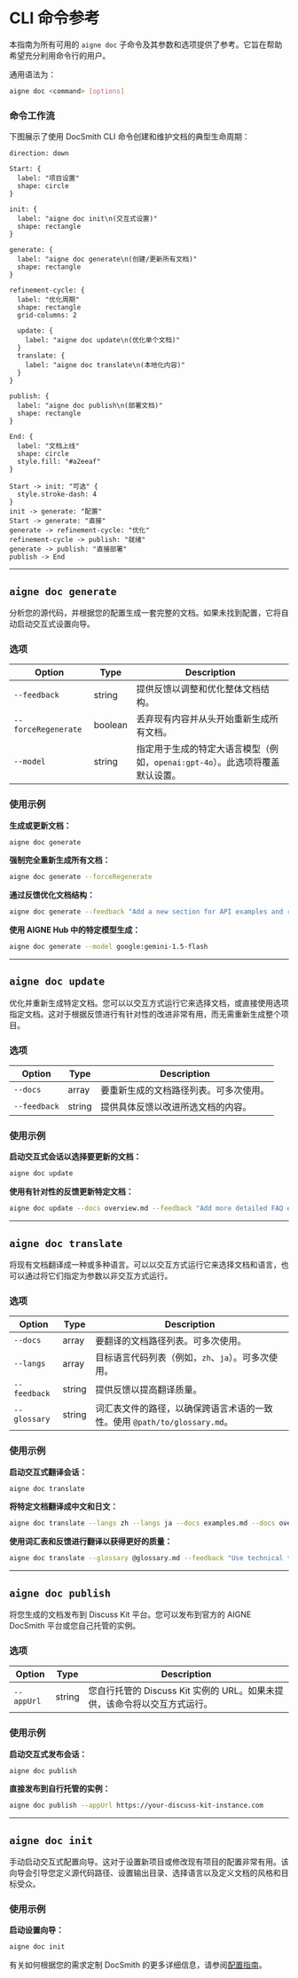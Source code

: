 # CLI 命令参考

本指南为所有可用的 `aigne doc` 子命令及其参数和选项提供了参考。它旨在帮助希望充分利用命令行的用户。

通用语法为：

```bash
aigne doc <command> [options]
```

### 命令工作流

下图展示了使用 DocSmith CLI 命令创建和维护文档的典型生命周期：

```d2
direction: down

Start: {
  label: "项目设置"
  shape: circle
}

init: {
  label: "aigne doc init\n(交互式设置)"
  shape: rectangle
}

generate: {
  label: "aigne doc generate\n(创建/更新所有文档)"
  shape: rectangle
}

refinement-cycle: {
  label: "优化周期"
  shape: rectangle
  grid-columns: 2

  update: {
    label: "aigne doc update\n(优化单个文档)"
  }
  translate: {
    label: "aigne doc translate\n(本地化内容)"
  }
}

publish: {
  label: "aigne doc publish\n(部署文档)"
  shape: rectangle
}

End: {
  label: "文档上线"
  shape: circle
  style.fill: "#a2eeaf"
}

Start -> init: "可选" {
  style.stroke-dash: 4
}
init -> generate: "配置"
Start -> generate: "直接"
generate -> refinement-cycle: "优化"
refinement-cycle -> publish: "就绪"
generate -> publish: "直接部署"
publish -> End
```

---

## `aigne doc generate`

分析您的源代码，并根据您的配置生成一套完整的文档。如果未找到配置，它将自动启动交互式设置向导。

### 选项

| Option              | Type    | Description                                                                                                   |
| ------------------- | ------- | ------------------------------------------------------------------------------------------------------------- |
| `--feedback`        | string  | 提供反馈以调整和优化整体文档结构。                                   |
| `--forceRegenerate` | boolean | 丢弃现有内容并从头开始重新生成所有文档。                                     |
| `--model`           | string  | 指定用于生成的特定大语言模型（例如，`openai:gpt-4o`）。此选项将覆盖默认设置。 |

### 使用示例

**生成或更新文档：**

```bash
aigne doc generate
```

**强制完全重新生成所有文档：**

```bash
aigne doc generate --forceRegenerate
```

**通过反馈优化文档结构：**

```bash
aigne doc generate --feedback "Add a new section for API examples and remove the 'About' page."
```

**使用 AIGNE Hub 中的特定模型生成：**

```bash
aigne doc generate --model google:gemini-1.5-flash
```

---

## `aigne doc update`

优化并重新生成特定文档。您可以以交互方式运行它来选择文档，或直接使用选项指定文档。这对于根据反馈进行有针对性的改进非常有用，而无需重新生成整个项目。

### 选项

| Option     | Type  | Description                                                                                 |
| ---------- | ----- | ------------------------------------------------------------------------------------------- |
| `--docs`     | array | 要重新生成的文档路径列表。可多次使用。                         |
| `--feedback` | string | 提供具体反馈以改进所选文档的内容。              |

### 使用示例

**启动交互式会话以选择要更新的文档：**

```bash
aigne doc update
```

**使用有针对性的反馈更新特定文档：**

```bash
aigne doc update --docs overview.md --feedback "Add more detailed FAQ entries"
```

---

## `aigne doc translate`

将现有文档翻译成一种或多种语言。可以以交互方式运行它来选择文档和语言，也可以通过将它们指定为参数以非交互方式运行。

### 选项

| Option       | Type  | Description                                                                                                |
| ------------ | ----- | ---------------------------------------------------------------------------------------------------------- |
| `--docs`       | array | 要翻译的文档路径列表。可多次使用。                                         |
| `--langs`      | array | 目标语言代码列表（例如，`zh`、`ja`）。可多次使用。                            |
| `--feedback`   | string | 提供反馈以提高翻译质量。                                               |
| `--glossary`   | string | 词汇表文件的路径，以确保跨语言术语的一致性。使用 `@path/to/glossary.md`。 |

### 使用示例

**启动交互式翻译会话：**

```bash
aigne doc translate
```

**将特定文档翻译成中文和日文：**

```bash
aigne doc translate --langs zh --langs ja --docs examples.md --docs overview.md
```

**使用词汇表和反馈进行翻译以获得更好的质量：**

```bash
aigne doc translate --glossary @glossary.md --feedback "Use technical terminology consistently"
```

---

## `aigne doc publish`

将您生成的文档发布到 Discuss Kit 平台。您可以发布到官方的 AIGNE DocSmith 平台或您自己托管的实例。

### 选项

| Option     | Type   | Description                                                                                          |
| ---------- | ------ | ---------------------------------------------------------------------------------------------------- |
| `--appUrl` | string | 您自行托管的 Discuss Kit 实例的 URL。如果未提供，该命令将以交互方式运行。 |

### 使用示例

**启动交互式发布会话：**

```bash
aigne doc publish
```

**直接发布到自行托管的实例：**

```bash
aigne doc publish --appUrl https://your-discuss-kit-instance.com
```

---

## `aigne doc init`

手动启动交互式配置向导。这对于设置新项目或修改现有项目的配置非常有用。该向导会引导您定义源代码路径、设置输出目录、选择语言以及定义文档的风格和目标受众。

### 使用示例

**启动设置向导：**

```bash
aigne doc init
```

有关如何根据您的需求定制 DocSmith 的更多详细信息，请参阅[配置指南](./configuration.md)。
